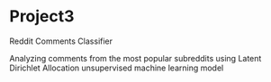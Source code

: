 # Project3
Reddit Comments Classifier

Analyzing comments from the most popular subreddits using Latent Dirichlet Allocation unsupervised machine learning model
